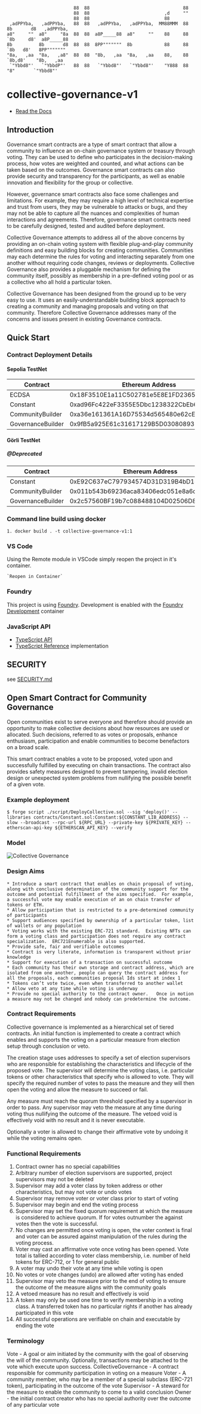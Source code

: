 ```
                         88  88                                   88
                         88  88                            ,d     ""
                         88  88                            88
 ,adPPYba,   ,adPPYba,   88  88   ,adPPYba,   ,adPPYba,  MM88MMM  88  8b       d8   ,adPPYba,
a8"     ""  a8"     "8a  88  88  a8P_____88  a8"     ""    88     88  `8b     d8'  a8P_____88
8b          8b       d8  88  88  8PP"""""""  8b            88     88   `8b   d8'   8PP"""""""
"8a,   ,aa  "8a,   ,a8"  88  88  "8b,   ,aa  "8a,   ,aa    88,    88    `8b,d8'    "8b,   ,aa
 `"Ybbd8"'   `"YbbdP"'   88  88   `"Ybbd8"'   `"Ybbd8"'    "Y888  88      "8"       `"Ybbd8"'
```

# collective-governance-v1

- [Read the Docs](https://collectivexyz.github.io/collective-governance-v1/)

## Introduction

Governance smart contracts are a type of smart contract that allow a community to influence an on-chain governance system or treasury through voting. They can be used to define who participates in the decision-making process, how votes are weighted and counted, and what actions can be taken based on the outcomes. Governance smart contracts can also provide security and transparency for the participants, as well as enable innovation and flexibility for the group or collective.

However, governance smart contracts also face some challenges and limitations. For example, they may require a high level of technical expertise and trust from users, they may be vulnerable to attacks or bugs, and they may not be able to capture all the nuances and complexities of human interactions and agreements. Therefore, governance smart contracts need to be carefully designed, tested and audited before deployment.

Collective Governance attempts to address all of the above concerns by providing an on-chain voting system with flexible plug-and-play community definitions and easy building blocks for creating communities. Communities may each determine the rules for voting and interacting separately from one another without requiring code changes, reviews or deployments. Collective Governance also provides a pluggable mechanism for defining the community itself, possibly as membership in a pre-defined voting pool or as a collective who all hold a particular token.

Collective Governance has been designed from the ground up to be very easy to use. It uses an easily-understandable building block approach to creating a community and managing proposals and voting on that community. Therefore Collective Governance addresses many of the concerns and issues present in existing Governance contracts.

## Quick Start

### Contract Deployment Details

#### Sepolia TestNet

| Contract          | Ethereum Address                           | Version |
| ----------------- | ------------------------------------------ | ------- |
| ECDSA             | 0x18F3510E1a11C502781e5E8E1FD2365fAa789Bb2 | 4.8.3   |
| Constant          | 0xad96Fc422eF3355E5Dbc1238322CbEb660370860 | 0.9.10  |
| CommunityBuilder  | 0xa36e161361A16D75534d565480e62cE474BaC9f3 | LATEST  |
| GovernanceBuilder | 0x9fB5a925E61c31617129B5D030808939DADA99f7 | LATEST  |

#### Görli TestNet

##### @Deprecated

| Contract          | Ethereum Address                           | Version |
| ----------------- | ------------------------------------------ | ------- |
| Constant          | 0xE92C637eC797934574D31D319B4bD1eca182e7F1 | 0.9.7   |
| CommunityBuilder  | 0x011b543b69236aca83406edc051e8a6dd3bcda1c | 0.9.7   |
| GovernanceBuilder | 0x2c57560BF19b7c088488104D02506D87f63e414C | 0.9.7   |

### Command line build using docker

    1. docker build . -t collective-governance-v1:1

### VS Code

Using the Remote module in VSCode simply reopen the project in it's container.

    `Reopen in Container`

### Foundry

This project is using [Foundry](https://github.com/foundry-rs/foundry). Development is enabled with the [Foundry Development](https://github.com/collectivexyz/foundry) container

### JavaScript API

- [TypeScript API](https://github.com/collectivexyz/governance/pkgs/npm/governance)
- [TypeScript Reference](https://github.com/collectivexyz/collective_governance_js) implementation

## SECURITY

see [SECURITY.md](SECURITY.md)

## Open Smart Contract for Community Governance

Open communities exist to serve everyone and therefore should provide an opportunity to make collective decisions about how resources are used or allocated. Such decisions, referred to as votes or proposals, enhance enthusiasm, participation and enable communities to become benefactors on a broad scale.

This smart contract enables a vote to be proposed, voted upon and successfully fulfilled by executing on chain transactions. The contract also provides safety measures designed to prevent tampering, invalid election design or unexpected system problems from nullifying the possible benefit of a given vote.

### Example deployment

```
$ forge script ./script/DeployCollective.sol --sig 'deploy()' --libraries contracts/Constant.sol:Constant:${CONSTANT_LIB_ADDRESS} --slow --broadcast --rpc-url ${RPC_URL} --private-key ${PRIVATE_KEY} --etherscan-api-key ${ETHERSCAN_API_KEY} --verify
```

### Model

![Collective Governance](site/_static/images/CollectiveGovernance.png)

### Design Aims

    * Introduce a smart contract that enables on chain proposal of voting, along with conclusive determination of the community support for the outcome and potential fulfillment of the aims specified.  For example, a successful vote may enable execution of an on chain transfer of tokens or ETH.
    * Allow participation that is restricted to a pre-determined community of participants
    * Support audiences specified by ownership of a particular token, list of wallets or any population
    * Voting works with the existing ERC-721 standard.  Existing NFTs can form a voting class and participation does not require any contract specialization.  ERC721Enumerable is also supported.
    * Provide safe, fair and verifiable outcomes
    * Contract is very literate, information is transparent without prior knowledge
    * Support for execution of a transaction on successful outcome
    * Each community has their own storage and contract address, which are isolated from one another, people can query the contract address for all the proposals, each communities proposal Ids start at index 1
    * Tokens can’t vote twice, even when transferred to another wallet
    * Allow veto at any time while voting is underway
    * Provide no special authority to the contract owner.   Once in motion a measure may not be changed and nobody can predetermine the outcome.

### Contract Requirements

Collective governance is implemented as a hierarchical set of tiered contracts. An initial function is implemented to create a contract which enables and supports the voting on a particular measure from election setup through conclusion or veto.

The creation stage uses addresses to specify a set of election supervisors who are responsible for establishing the characteristics and lifecycle of the proposed vote. The supervisor will determine the voting class, i.e. particular tokens or other characteristics that specify who is allowed to vote. They will specify the required number of votes to pass the measure and they will then open the voting and allow the measure to succeed or fail.

Any measure must reach the quorum threshold specified by a supervisor in order to pass. Any supervisor may veto the measure at any time during voting thus nullifying the outcome of the measure. The vetoed void is effectively void with no result and it is never executable.

Optionally a voter is allowed to change their affirmative vote by undoing it while the voting remains open.

### Functional Requirements

1. Contract owner has no special capabilities
2. Arbitrary number of election supervisors are supported, project supervisors may not be deleted
3. Supervisor may add a voter class by token address or other characteristics, but may not vote or undo votes
4. Supervisor may remove voter or voter class prior to start of voting
5. Supervisor may begin and end the voting process
6. Supervisor may set the fixed quorum requirement at which the measure is considered to achieve quorum. If for votes outnumber the against votes then the vote is successful.
7. No changes are permitted once voting is open, the voter context is final and voter can be assured against manipulation of the rules during the voting process.
8. Voter may cast an affirmative vote once voting has been opened. Vote total is tallied according to voter class membership, i.e. number of held tokens for ERC-712, or 1 for general public
9. A voter may undo their vote at any time while voting is open
10. No votes or vote changes (undo) are allowed after voting has ended
11. Supervisor may veto the measure prior to the end of voting to ensure the outcome of the measure aligns with the community goals
12. A vetoed measure has no result and effectively is void
13. A token may only be used one time to verify membership in a voting class. A transferred token has no particular rights if another has already participated in this vote
14. All successful operations are verifiable on chain and executable by ending the vote

### Terminology

Vote - A goal or aim initiated by the community with the goal of observing the will of the community. Optionally, transactions may be attached to the vote which execute upon success.
CollectiveGovernance - A contract responsible for community participation in voting on a measure
Voter - A community member, who may be a member of a special subclass (ERC-721 token), participating in the outcome of the vote
Supervisor - A steward for the measure to enable the community to come to a valid conclusion
Owner - the initial contract creator who has no special authority over the outcome of any particular vote
